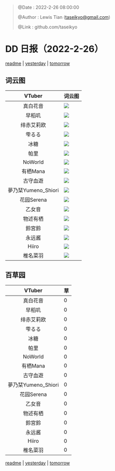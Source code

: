 > @Date    : 2022-2-26 08:00:00
>
> @Author  : Lewis Tian (taseikyo@gmail.com)
>
> @Link    : github.com/taseikyo

# DD 日报（2022-2-26）

[readme](../README.md) | [yesterday](2022-2-25.md) | [tomorrow](2022-2-27.md)

## 词云图

|VTuber|词云图|
|:-:|-|
|真白花音|![](../../images/daily/21402309_2022-2-26_purge_wordcloud.png)|
|早稻叽|![](../../images/daily/41682_2022-2-26_purge_wordcloud.png)|
|绯赤艾莉欧|![](../../images/daily/21396545_2022-2-26_purge_wordcloud.png)|
|雫るる|![](../../images/daily/21013446_2022-2-26_purge_wordcloud.png)|
|冰糖|![](../../images/daily/876396_2022-2-26_purge_wordcloud.png)|
|帕里|![](../../images/daily/4895312_2022-2-26_purge_wordcloud.png)|
|NoWorld|![](../../images/daily/21448649_2022-2-26_purge_wordcloud.png)|
|有栖Mana|![](../../images/daily/6542258_2022-2-26_purge_wordcloud.png)|
|古守血遊|![](../../images/daily/8725120_2022-2-26_purge_wordcloud.png)|
|夢乃栞Yumeno_Shiori|![](../../images/daily/14052636_2022-2-26_purge_wordcloud.png)|
|花园Serena|![](../../images/daily/14327465_2022-2-26_purge_wordcloud.png)|
|乙女音|![](../../images/daily/21320551_2022-2-26_purge_wordcloud.png)|
|物述有栖|![](../../images/daily/21449083_2022-2-26_purge_wordcloud.png)|
|鈴宮鈴|![](../../images/daily/21685677_2022-2-26_purge_wordcloud.png)|
|永远酱|![](../../images/daily/21701071_2022-2-26_purge_wordcloud.png)|
|Hiiro|![](../../images/daily/21919321_2022-2-26_purge_wordcloud.png)|
|椎名菜羽|![](../../images/daily/22347054_2022-2-26_purge_wordcloud.png)|

## 百草园

|VTuber|草|
|:-:|-|
|真白花音|0|
|早稻叽|0|
|绯赤艾莉欧|0|
|雫るる|0|
|冰糖|0|
|帕里|0|
|NoWorld|0|
|有栖Mana|0|
|古守血遊|0|
|夢乃栞Yumeno_Shiori|0|
|花园Serena|0|
|乙女音|0|
|物述有栖|0|
|鈴宮鈴|0|
|永远酱|0|
|Hiiro|0|
|椎名菜羽|0|

[readme](../README.md) | [yesterday](2022-2-25.md) | [tomorrow](2022-2-27.md)

